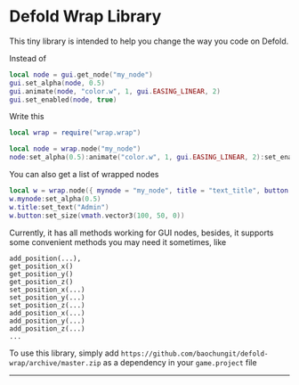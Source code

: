 # Defold Wrap Library

This tiny library is intended to help you change the way you code on Defold.

Instead of
```lua
local node = gui.get_node("my_node")
gui.set_alpha(node, 0.5)
gui.animate(node, "color.w", 1, gui.EASING_LINEAR, 2)
gui.set_enabled(node, true)
```
Write this
```lua
local wrap = require("wrap.wrap")

local node = wrap.node("my_node")
node:set_alpha(0.5):animate("color.w", 1, gui.EASING_LINEAR, 2):set_enabled(true)
```
You can also get a list of wrapped nodes
```lua
local w = wrap.node({ mynode = "my_node", title = "text_title", button = gui.get_node("button") })
w.mynode:set_alpha(0.5)
w.title:set_text("Admin")
w.button:set_size(vmath.vector3(100, 50, 0))
```

Currently, it has all methods working for GUI nodes, besides, it supports some convenient methods you may need it sometimes, like
```
add_position(...),
get_position_x()
get_position_y()
get_position_z()
set_position_x(...)
set_position_y(...)
set_position_z(...)
add_position_x(...)
add_position_y(...)
add_position_z(...)
...
```

To use this library, simply add `https://github.com/baochungit/defold-wrap/archive/master.zip` as a dependency in your `game.project` file

---
